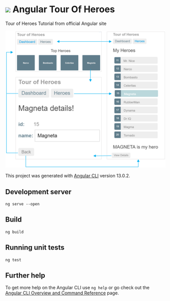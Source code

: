 # <img src="https://raw.githubusercontent.com/mauroao/angular-tour-of-heroes/master/images/favicon.ico" > Angular Tour Of Heroes

Tour of Heroes Tutorial from official Angular site

<img src="https://github.com/mauroao/angular-tour-of-heroes/blob/master/images/nav-diagram.png?raw=true" >

This project was generated with [Angular CLI](https://github.com/angular/angular-cli) version 13.0.2.

## Development server

``` 
ng serve --open
```

## Build

```
ng build
```

## Running unit tests

```
ng test
```

## Further help

To get more help on the Angular CLI use `ng help` or go check out the [Angular CLI Overview and Command Reference](https://angular.io/cli) page.
